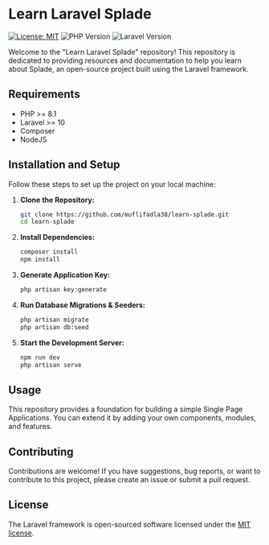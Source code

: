 # Learn Laravel Splade

[![License: MIT](https://img.shields.io/badge/License-MIT-yellow.svg)](https://opensource.org/licenses/MIT)
![PHP Version](https://img.shields.io/badge/PHP-8.1-blue)
![Laravel Version](https://img.shields.io/badge/Laravel-10-orange)

Welcome to the "Learn Laravel Splade" repository! This repository is dedicated to providing resources and documentation to help you learn about Splade, an open-source project built using the Laravel framework.


## Requirements

- PHP >= 8.1
- Laravel >= 10
- Composer
- NodeJS


## Installation and Setup

Follow these steps to set up the project on your local machine:

1. **Clone the Repository:**
   ```bash
   git clone https://github.com/muflifadla38/learn-splade.git
   cd learn-splade

2. **Install Dependencies:**
   ```bash
   composer install
   npm install

3. **Generate Application Key:**
   ```bash
   php artisan key:generate

4. **Run Database Migrations & Seeders:**
   ```bash
   php artisan migrate
   php artisan db:seed

5. **Start the Development Server:**
   ```bash
   npm run dev
   php artisan serve


## Usage
This repository provides a foundation for building a simple Single Page Applications. You can extend it by adding your own components, modules, and features.


## Contributing
Contributions are welcome! If you have suggestions, bug reports, or want to contribute to this project, please create an issue or submit a pull request.

## License

The Laravel framework is open-sourced software licensed under the [MIT license](https://opensource.org/licenses/MIT).
